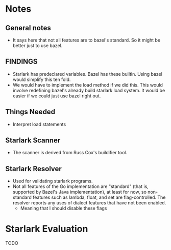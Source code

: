 # Notes

## General notes

- It says here that not all features are to bazel's standard. So it might be better just to use bazel.

## FINDINGS

- Starlark has predeclared variables. Bazel has these builtin. Using bazel would simplify this ten fold.
- We would have to implement the load method if we did this. This would involve redefining bazel's already build starlark load system. It would be easier if we could just use bazel right out.

## Things Needed

- Interpret load statements

## Starlark Scanner

- The scanner is derived from Russ Cox's buildifier tool.

## Starlark Resolver

- Used for validating starlark programs.
- Not all features of the Go implementation are "standard" (that is, supported by Bazel's Java implementation), at least for now, so non-standard features such as lambda, float, and set are flag-controlled. The resolver reports any uses of dialect features that have not been enabled.
    - Meaning that I should disable these flags

# Starlark Evaluation

TODO
